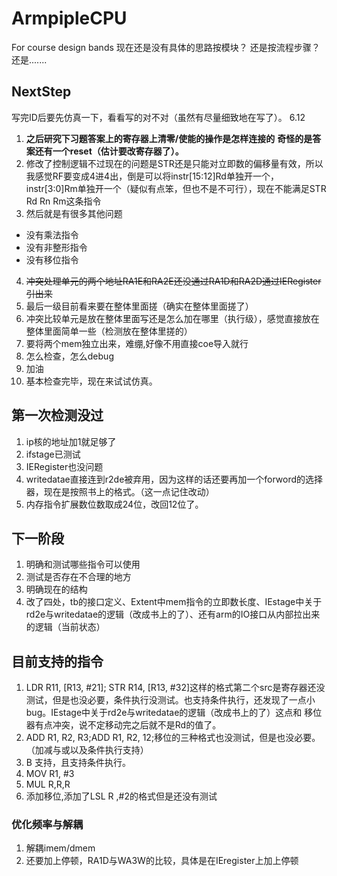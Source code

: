 # ArmpipleCPU
For course design bands 
现在还是没有具体的思路按模块？
还是按流程步骤？
还是.......
## NextStep
写完ID后要先仿真一下，看看写的对不对（虽然有尽量细致地在写了）。
6.12
1. **之后研究下习题答案上的寄存器上清零/使能的操作是怎样连接的**
**奇怪的是答案还有一个reset（估计要改寄存器了）。**
2. 修改了控制逻辑不过现在的问题是STR还是只能对立即数的偏移量有效，所以我感觉RF要变成4进4出，倒是可以将instr[15:12]Rd单独开一个，instr[3:0]Rm单独开一个（疑似有点笨，但也不是不可行），现在不能满足STR Rd Rn Rm这条指令
3. 然后就是有很多其他问题
- 没有乘法指令
- 没有非整形指令
- 没有移位指令
4. ~~冲突处理单元的两个地址RA1E和RA2E还没通过RA1D和RA2D通过IERegister引出来~~
5. 最后一级目前看来要在整体里面搓（确实在整体里面搓了）
6. 冲突比较单元是放在整体里面写还是怎么加在哪里（执行级），感觉直接放在整体里面简单一些（检测放在整体里搓的）
7.  要将两个mem独立出来，难绷,好像不用直接coe导入就行
8. 怎么检查，怎么debug
9. 加油 
10. 基本检查完毕，现在来试试仿真。
## 第一次检测没过
1. ip核的地址加1就足够了
2. ifstage已测试
3. IERegister也没问题
4. writedatae直接连到r2de被弃用，因为这样的话还要再加一个forword的选择器，现在是按照书上的格式。（这一点记住改动）
5. 内存指令扩展数位数取成24位，改回12位了。
## 下一阶段
1. 明确和测试哪些指令可以使用
2. 测试是否存在不合理的地方
3. 明确现在的结构
4. 改了四处，tb的接口定义、Extent中mem指令的立即数长度、IEstage中关于rd2e与writedatae的逻辑（改成书上的了）、还有arm的IO接口从内部拉出来的逻辑（当前状态）
## 目前支持的指令
1. LDR R11, [R13, #21]; STR R14, [R13, #32]这样的格式第二个src是寄存器还没测试，但是也没必要，条件执行没测试。也支持条件执行，还发现了一点小bug。IEstage中关于rd2e与writedatae的逻辑（改成书上的了）这点和
移位器有点冲突，说不定移动完之后就不是Rd的值了。
2. ADD R1, R2, R3;ADD R1, R2, 12;移位的三种格式也没测试，但是也没必要。（加减与或以及条件执行支持）
3. B 支持，且支持条件执行。
4. MOV R1, #3
5. MUL R,R,R
6. 添加移位,添加了LSL R ,#2的格式但是还没有测试
### 优化频率与解耦
1. 解耦imem/dmem
2. 还要加上停顿，RA1D与WA3W的比较，具体是在IEregister上加上停顿